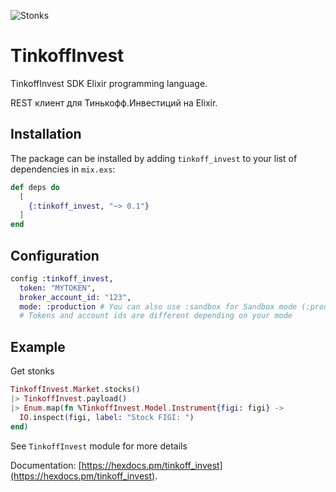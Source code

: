 ![Stonks](https://i.imgur.com/xkNPyqU.jpg)

# TinkoffInvest

TinkoffInvest SDK Elixir programming language.

REST клиент для Тинькофф.Инвестиций на Elixir.

## Installation

The package can be installed
by adding `tinkoff_invest` to your list of dependencies in `mix.exs`:

```elixir
def deps do
  [
    {:tinkoff_invest, "~> 0.1"}
  ]
end
```

## Configuration

```elixir
config :tinkoff_invest, 
  token: "MYTOKEN",
  broker_account_id: "123",
  mode: :production # You can also use :sandbox for Sandbox mode (:production by default)
  # Tokens and account ids are different depending on your mode
```

## Example

Get stonks

```elixir
TinkoffInvest.Market.stocks() 
|> TinkoffInvest.payload() 
|> Enum.map(fn %TinkoffInvest.Model.Instrument{figi: figi} -> 
  IO.inspect(figi, label: "Stock FIGI: ") 
end)
```

See `TinkoffInvest` module for more details

Documentation: [https://hexdocs.pm/tinkoff_invest](https://hexdocs.pm/tinkoff_invest).

